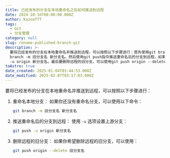 ```yaml
---
title: 已经发布的分支在本地重命名之后如何推送到远程
date: 2024-10-16T00:00:00.000Z
author: KazooTTT
tags:
  - Git
  - 分支管理
category: null
slug: rename-published-branch-git
description: >-
  要将已经发布的分支在本地重命名并推送到远程，可以按照以下步骤进行：首先使用git branch -m指令重命名本地分支，如果需要可以使用以下命令：git
  branch -m 旧分支名 新分支名。然后使用git push指令推送重命名后的分支到远程，如果需要使用-u选项，可以设置上游分支，使用git push
  -u origin 新分支名。最后要删除远程的旧分支，可以使用git push origin --delete 旧分支名。
toAstro: true
date_created: 2025-01-04T03:44:53.000Z
date_modified: 2025-02-07T03:17:03.000Z
---
```


要将已经发布的分支在本地重命名并推送到远程，可以按照以下步骤进行：

1. 重命名本地分支：
   如果你还没有重命名分支，可以使用以下命令：

   ```bash
   git branch -m 旧分支名 新分支名
   ```

2. 推送重命名后的分支到远程：
   使用 `-u` 选项设置上游分支：

   ```bash
   git push -u origin 新分支名
   ```

3. 删除远程的旧分支：
   如果你希望删除远程的旧分支，可以使用：

   ```bash
   git push origin --delete 旧分支名
   ```
